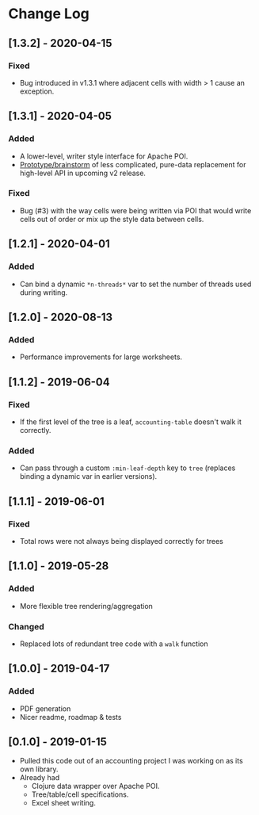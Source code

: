 # Change Log

## [1.3.2] - 2020-04-15
### Fixed
- Bug introduced in v1.3.1 where adjacent cells with width > 1 cause an 
  exception.

## [1.3.1] - 2020-04-05
### Added
- A lower-level, writer style interface for Apache POI.
- [Prototype/brainstorm](src/excel_clj/prototype.clj) of less complicated, 
  pure-data replacement for high-level API in upcoming v2 release.
### Fixed
- Bug (#3) with the way cells were being written via POI that would write cells
  out of order or mix up the style data between cells.

## [1.2.1] - 2020-04-01
### Added
- Can bind a dynamic `*n-threads*` var to set the number of threads used during 
  writing.

## [1.2.0] - 2020-08-13
### Added
- Performance improvements for large worksheets.

## [1.1.2] - 2019-06-04
### Fixed
- If the first level of the tree is a leaf, `accounting-table` doesn't walk it 
  correctly.
### Added
- Can pass through a custom `:min-leaf-depth` key to `tree` (replaces binding a 
dynamic var in earlier versions).

## [1.1.1] - 2019-06-01
### Fixed
- Total rows were not always being displayed correctly for trees

## [1.1.0] - 2019-05-28
### Added
- More flexible tree rendering/aggregation

### Changed
- Replaced lots of redundant tree code with a `walk` function

## [1.0.0] - 2019-04-17
### Added
- PDF generation
- Nicer readme, roadmap & tests

## [0.1.0] - 2019-01-15
- Pulled this code out of an accounting project I was working on as its own library.
- Already had
    - Clojure data wrapper over Apache POI.
    - Tree/table/cell specifications.
    - Excel sheet writing.

